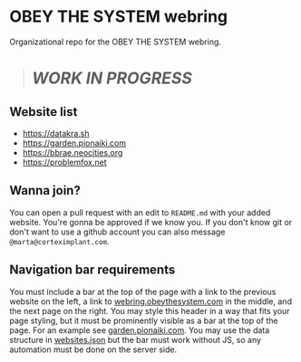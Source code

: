 # OBEY THE SYSTEM webring
Organizational repo for the OBEY THE SYSTEM webring.

> # *WORK IN PROGRESS*

## Website list
- https://datakra.sh
- https://garden.pionaiki.com
- https://bbrae.neocities.org
- https://problemfox.net

## Wanna join?
You can open a pull request with an edit to `README.md` with your added website. You're gonna be approved if we know you. If you don't know git or don't want to use a github account you can also message `@marta@corteximplant.com`.

## Navigation bar requirements
You must include a bar at the top of the page with a link to the previous website on the left, a link to [webring.obeythesystem.com](https://webring.obeythesystem.com) in the middle, and the next page on the right. You may style this header in a way that fits your page styling, but it must be prominently visible as a bar at the top of the page. For an example see [garden.pionaiki.com](https://garden.pionaiki.com). You may use the data structure in [websites.json](https://raw.githubusercontent.com/CORTEXIMPLANT/webring/main/websites.json) but the bar must work without JS, so any automation must be done on the server side.
